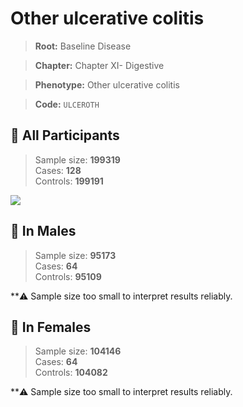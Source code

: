 # Other ulcerative colitis

> **Root:** Baseline Disease  

> **Chapter:** Chapter XI- Digestive  

> **Phenotype:** Other ulcerative colitis  

> **Code:** `ULCEROTH`

## 🧪 All Participants  
> Sample size: **199319**  
> Cases: **128**  
> Controls: **199191**
<img src="/Disease/Figures/ALL/Incidence/ULCEROTH.png"/>
<CsvTable src="/public/Disease/Data/ALL/Incidence/COX_ULCEROTH.csv" label="🔍 View full results" />

## 👨 In Males  
> Sample size: **95173**  
> Cases: **64**  
> Controls: **95109**

**⚠️ Sample size too small to interpret results reliably.


## 👩 In Females  
> Sample size: **104146**  
> Cases: **64**  
> Controls: **104082**

**⚠️ Sample size too small to interpret results reliably.


